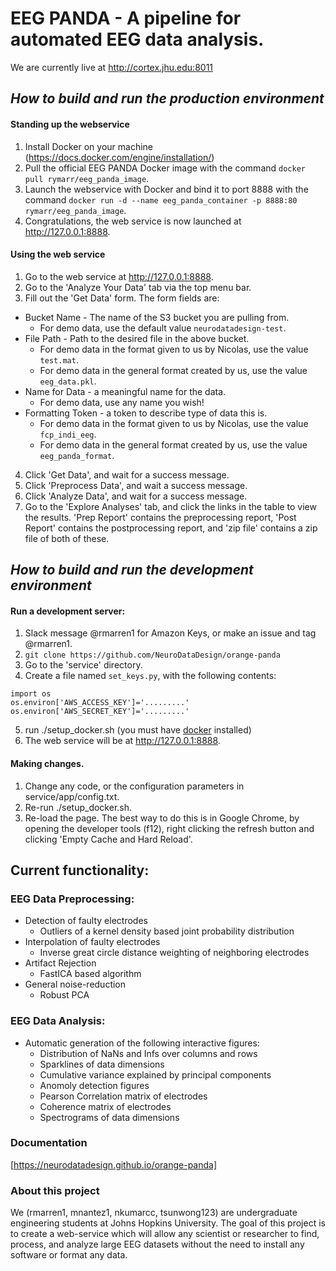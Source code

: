 # EEG PANDA - A pipeline for automated EEG data analysis.
We are currently live at http://cortex.jhu.edu:8011

##  *How to build and run the production environment*
#### Standing up the webservice
1. Install Docker on your machine (https://docs.docker.com/engine/installation/)
2. Pull the official EEG PANDA Docker image with the command `docker pull rymarr/eeg_panda_image`.
3. Launch the webservice with Docker and bind it to port 8888 with the command `docker run -d --name eeg_panda_container -p 8888:80 rymarr/eeg_panda_image`.
3. Congratulations, the web service is now launched at http://127.0.0.1:8888.

#### Using the web service
1. Go to the web service at http://127.0.0.1:8888.
2. Go to the 'Analyze Your Data' tab via the top menu bar.
3. Fill out the 'Get Data' form. The form fields are:
  * Bucket Name - The name of the S3 bucket you are pulling from.
    * For demo data, use the default value `neurodatadesign-test`.
  * File Path - Path to the desired file in the above bucket.
    * For demo data in the format given to us by Nicolas, use the value `test.mat`.
    * For demo data in the general format created by us, use the value `eeg_data.pkl`.
  * Name for Data - a meaningful name for the data.
    * For demo data, use any name you wish!
  * Formatting Token - a token to describe type of data this is.
    * For demo data in the format given to us by Nicolas, use the value `fcp_indi_eeg`.
    * For demo data in the general format created by us, use the value `eeg_panda_format`.
4. Click 'Get Data', and wait for a success message.
5. Click 'Preprocess Data', and wait a success message.
6. Click 'Analyze Data', and wait for a success message.
7. Go to the 'Explore Analyses' tab, and click the links in the table to view the results. 'Prep Report' contains the preprocessing report, 'Post Report' contains the postprocessing report, and 'zip file' contains a zip file of both of these.

##  *How to build and run the development environment*
#### Run a development server:
  1. Slack message @rmarren1 for Amazon Keys, or make an issue and tag @rmarren1.
  2. `git clone https://github.com/NeuroDataDesign/orange-panda`
  3. Go to the 'service' directory.
  4. Create a file named `set_keys.py`, with the following contents:
  ```
  import os
  os.environ['AWS_ACCESS_KEY']='.........'
  os.environ['AWS_SECRET_KEY']='.........'
  ```
  5. run ./setup_docker.sh (you must have [docker](https://docs.docker.com/engine/installation/) installed)
  6. The web service will be at http://127.0.0.1:8888. 
  
#### Making changes.
  1. Change any code, or the configuration parameters in service/app/config.txt.
  2. Re-run ./setup_docker.sh.
  3. Re-load the page. The best way to do this is in Google Chrome, by opening the developer tools (f12), right clicking the refresh button and clicking 'Empty Cache and Hard Reload'.

## Current functionality:

### EEG Data Preprocessing:
* Detection of faulty electrodes
  * Outliers of a kernel density based joint probability distribution
* Interpolation of faulty electrodes
  * Inverse great circle distance weighting of neighboring electrodes
* Artifact Rejection
  * FastICA based algorithm
* General noise-reduction
  * Robust PCA
  
### EEG Data Analysis:
* Automatic generation of the following interactive figures:
  * Distribution of NaNs and Infs over columns and rows
  * Sparklines of data dimensions
  * Cumulative variance explained by principal components
  * Anomoly detection figures
  * Pearson Correlation matrix of electrodes
  * Coherence matrix of electrodes
  * Spectrograms of data dimensions

### Documentation
[https://neurodatadesign.github.io/orange-panda]

### About this project
We (rmarren1, mnantez1, nkumarcc, tsunwong123) are undergraduate engineering students at Johns Hopkins University.
The goal of this project is to create a web-service which will allow any scientist or researcher to find, process, and analyze large EEG datasets without the need to install any software or format any data.
